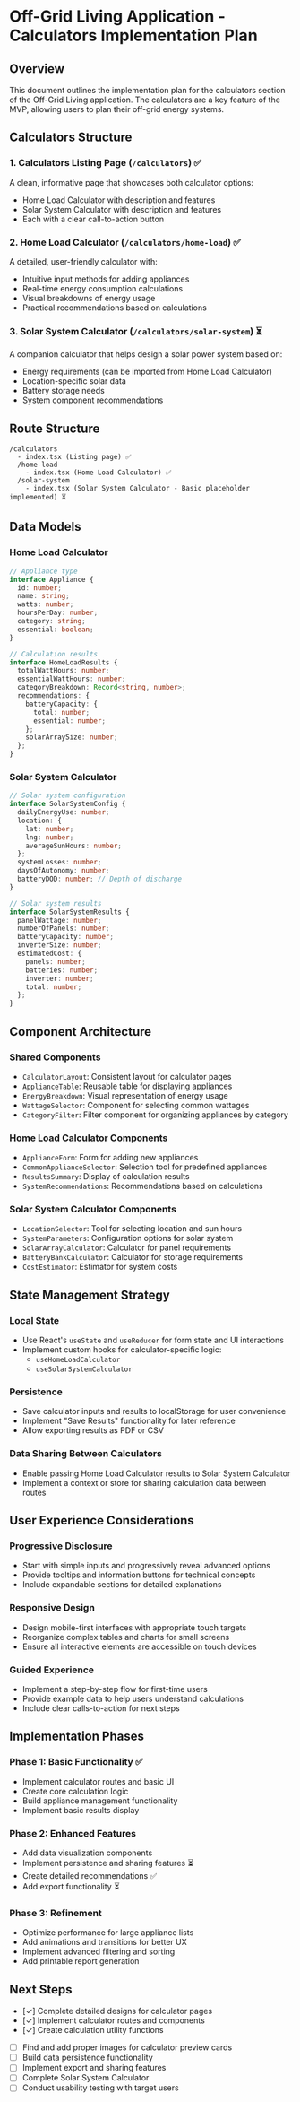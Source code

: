 # Off-Grid Living Application - Calculators Implementation Plan

## Overview
This document outlines the implementation plan for the calculators section of the Off-Grid Living application. The calculators are a key feature of the MVP, allowing users to plan their off-grid energy systems.

## Calculators Structure

### 1. Calculators Listing Page (`/calculators`) ✅
A clean, informative page that showcases both calculator options:
- Home Load Calculator with description and features
- Solar System Calculator with description and features
- Each with a clear call-to-action button

### 2. Home Load Calculator (`/calculators/home-load`) ✅
A detailed, user-friendly calculator with:
- Intuitive input methods for adding appliances
- Real-time energy consumption calculations
- Visual breakdowns of energy usage
- Practical recommendations based on calculations

### 3. Solar System Calculator (`/calculators/solar-system`) ⏳
A companion calculator that helps design a solar power system based on:
- Energy requirements (can be imported from Home Load Calculator)
- Location-specific solar data
- Battery storage needs
- System component recommendations

## Route Structure

```
/calculators
  - index.tsx (Listing page) ✅
  /home-load
    - index.tsx (Home Load Calculator) ✅
  /solar-system
    - index.tsx (Solar System Calculator - Basic placeholder implemented) ⏳
```

## Data Models

### Home Load Calculator

```typescript
// Appliance type
interface Appliance {
  id: number;
  name: string;
  watts: number;
  hoursPerDay: number;
  category: string;
  essential: boolean;
}

// Calculation results
interface HomeLoadResults {
  totalWattHours: number;
  essentialWattHours: number;
  categoryBreakdown: Record<string, number>;
  recommendations: {
    batteryCapacity: {
      total: number;
      essential: number;
    };
    solarArraySize: number;
  };
}
```

### Solar System Calculator

```typescript
// Solar system configuration
interface SolarSystemConfig {
  dailyEnergyUse: number;
  location: {
    lat: number;
    lng: number;
    averageSunHours: number;
  };
  systemLosses: number;
  daysOfAutonomy: number;
  batteryDOD: number; // Depth of discharge
}

// Solar system results
interface SolarSystemResults {
  panelWattage: number;
  numberOfPanels: number;
  batteryCapacity: number;
  inverterSize: number;
  estimatedCost: {
    panels: number;
    batteries: number;
    inverter: number;
    total: number;
  };
}
```

## Component Architecture

### Shared Components
- `CalculatorLayout`: Consistent layout for calculator pages
- `ApplianceTable`: Reusable table for displaying appliances
- `EnergyBreakdown`: Visual representation of energy usage
- `WattageSelector`: Component for selecting common wattages
- `CategoryFilter`: Filter component for organizing appliances by category

### Home Load Calculator Components
- `ApplianceForm`: Form for adding new appliances
- `CommonApplianceSelector`: Selection tool for predefined appliances
- `ResultsSummary`: Display of calculation results
- `SystemRecommendations`: Recommendations based on calculations

### Solar System Calculator Components
- `LocationSelector`: Tool for selecting location and sun hours
- `SystemParameters`: Configuration options for solar system
- `SolarArrayCalculator`: Calculator for panel requirements
- `BatteryBankCalculator`: Calculator for storage requirements
- `CostEstimator`: Estimator for system costs

## State Management Strategy

### Local State
- Use React's `useState` and `useReducer` for form state and UI interactions
- Implement custom hooks for calculator-specific logic:
  - `useHomeLoadCalculator`
  - `useSolarSystemCalculator`

### Persistence
- Save calculator inputs and results to localStorage for user convenience
- Implement "Save Results" functionality for later reference
- Allow exporting results as PDF or CSV

### Data Sharing Between Calculators
- Enable passing Home Load Calculator results to Solar System Calculator
- Implement a context or store for sharing calculation data between routes

## User Experience Considerations

### Progressive Disclosure
- Start with simple inputs and progressively reveal advanced options
- Provide tooltips and information buttons for technical concepts
- Include expandable sections for detailed explanations

### Responsive Design
- Design mobile-first interfaces with appropriate touch targets
- Reorganize complex tables and charts for small screens
- Ensure all interactive elements are accessible on touch devices

### Guided Experience
- Implement a step-by-step flow for first-time users
- Provide example data to help users understand calculations
- Include clear calls-to-action for next steps

## Implementation Phases

### Phase 1: Basic Functionality ✅
- Implement calculator routes and basic UI
- Create core calculation logic
- Build appliance management functionality
- Implement basic results display

### Phase 2: Enhanced Features
- Add data visualization components
- Implement persistence and sharing features ⏳
- Create detailed recommendations ✅
- Add export functionality ⏳

### Phase 3: Refinement
- Optimize performance for large appliance lists
- Add animations and transitions for better UX
- Implement advanced filtering and sorting
- Add printable report generation

## Next Steps
- [✓] Complete detailed designs for calculator pages
- [✓] Implement calculator routes and components
- [✓] Create calculation utility functions
- [ ] Find and add proper images for calculator preview cards
- [ ] Build data persistence functionality
- [ ] Implement export and sharing features
- [ ] Complete Solar System Calculator
- [ ] Conduct usability testing with target users
